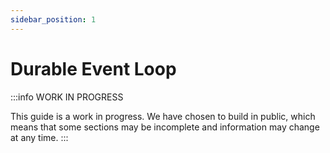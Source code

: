 ```yaml
---
sidebar_position: 1
---
```


# Durable Event Loop

:::info WORK IN PROGRESS

This guide is a work in progress. We have chosen to build in public, which means that some sections may be incomplete and information may change at any time.
:::
